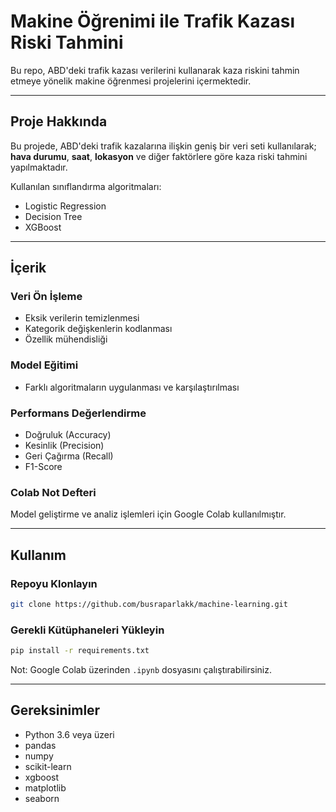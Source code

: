 # Makine Öğrenimi ile Trafik Kazası Riski Tahmini

Bu repo, ABD'deki trafik kazası verilerini kullanarak kaza riskini tahmin etmeye yönelik makine öğrenmesi projelerini içermektedir.

---

## Proje Hakkında

Bu projede, ABD'deki trafik kazalarına ilişkin geniş bir veri seti kullanılarak; **hava durumu**, **saat**, **lokasyon** ve diğer faktörlere göre kaza riski tahmini yapılmaktadır.

Kullanılan sınıflandırma algoritmaları:
- Logistic Regression
- Decision Tree
- XGBoost

---

## İçerik

###  Veri Ön İşleme
- Eksik verilerin temizlenmesi  
- Kategorik değişkenlerin kodlanması  
- Özellik mühendisliği

###  Model Eğitimi
- Farklı algoritmaların uygulanması ve karşılaştırılması

###  Performans Değerlendirme
- Doğruluk (Accuracy)  
- Kesinlik (Precision)  
- Geri Çağırma (Recall)  
- F1-Score

###  Colab Not Defteri
Model geliştirme ve analiz işlemleri için Google Colab kullanılmıştır.

---

## Kullanım

###  Repoyu Klonlayın
```bash
git clone https://github.com/busraparlakk/machine-learning.git
```

###  Gerekli Kütüphaneleri Yükleyin
```bash
pip install -r requirements.txt
```

 Not: Google Colab üzerinden `.ipynb` dosyasını çalıştırabilirsiniz.

---

## Gereksinimler

- Python 3.6 veya üzeri  
- pandas  
- numpy  
- scikit-learn  
- xgboost  
- matplotlib  
- seaborn
